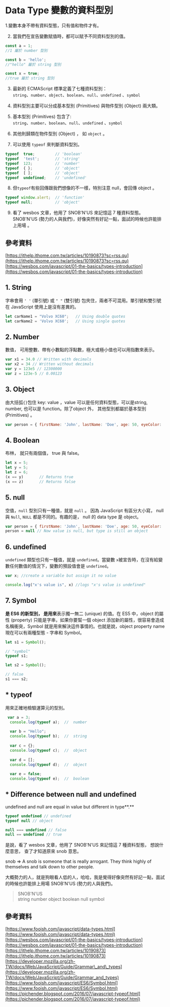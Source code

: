 # Data Type 變數的資料型別

1.變數本身不帶有資料型態，只有值和物件才有。  
  
2. 當我們在宣告變數賦值時，都可以賦予不同資料型別的值。

```javascript
const a = 1; 
//1 屬於 number 型別

const b = 'hello'; 
//"hello" 屬於 string 型別

const x = true; 
//true 屬於 string 型別
```

3. 最新的 ECMAScript 標準定義了七種資料型別：  
`string`、`number`、`object`、`boolean`、`null`、`undefined` 、`symbol` 

4. 資料型別主要可以分成基本型別 \(Primitives\) 與物件型別 \(Object\) 兩大類。

5. 基本型別 \(Primitives\) 包含了:   
`string`、`number`、`boolean`、`null`、`undefined` 、`symbol`   
  
6. 其他則歸類在物件型別 \(Object\) ， 如 `object` 。  
  
7. 可以使用 `typeof` 來判斷資料型別。

```javascript
typeof  true;         // 'boolean'
typeof  'test';       // 'string'
typeof  123;          // 'number'
typeof  { };          // 'object'
typeof  [ ];          // 'object'
typeof  undefined;    // 'undefined'
```

  
8. 但`typeof`有些回傳跟我們想像的不一樣，特別注意 null，會回傳 object 。

```javascript
typeof window.alert;  // 'function'
typeof null;          // 'object'
```

  
9. 看了 wesbos 文章，他用了 SNOB'N'US 來記憶這 7 種資料型態。SNOB'N'US  \(勢力的人與我們\)，好像突然有好記一點，面試的時候也許能排上用場 。  


## 參考資料

[https://ithelp.ithome.com.tw/articles/10190873?sc=rss.qu](https://ithelp.ithome.com.tw/articles/10190873?sc=rss.qu)  
[https://wesbos.com/javascript/01-the-basics/types-introduction](https://wesbos.com/javascript/01-the-basics/types-introduction)





## 1. String

字串會用 `' '` \(單引號\) 或 `" "` \(雙引號\) 包夾住，兩者不可混用。單引號和雙引號在 JavaScript 使用上是沒有差異的。

```javascript
let carName1 = "Volvo XC60";   // Using double quotes
let carName2 = 'Volvo XC60';   // Using single quotes
```

## **2. Number**

數值， 可用整數、帶有小數點的浮點數，極大或極小值也可以用指數來表示。

```javascript
var x1 = 34.0 // Written with decimals
var x2 = 34 // Written without decimals
var y = 123e5 // 12300000
var z = 123e-5 // 0.00123
```

## **3. Object**

由大括弧`{}`包住 key: value ，value 可以是任何資料型態，可以是string, number, 也可以是 function。除了object 外， 其他型別都屬於基本型別 \(Primitives\) 。

```javascript
var person = { firstName: 'John', lastName: 'Doe', age: 50, eyeColor: 'blue' }
```

## **4. Boolean** 

布林， 就只有兩個值， true 與 false。

```javascript
let x = 5;
let y = 5;
let z = 6;
(x == y)       // Returns true
(x == z)       // Returns false
```

## **5. null**

空值，`null` 型別只有一種值，就是 `null` 。 因為 JavaScript 有區分大小寫， null 與  `Null`, `NULL`  都是不同的。有趣的是， null 的 data type 是 object。

```javascript
var person = { firstName: 'John', lastName: 'Doe', age: 50, eyeColor: 'blue' }
person = null // Now value is null, but type is still an object
```

## **6. undefined**

`undefined` 類型也只有一種值，就是 `undefined`。當變數 `x`被宣告時，在沒有給變數任何數值的情況下，變數的預設值會是 `undefined`。

```javascript
var x; //create a variable but assign it no value

console.log("x's value is", x) //logs "x's value is undefined"
```

## **7. Symbol**

**是 ES6 的新型別， 是用來**表示獨一無二 \(unique\) 的值。在 ES5 中，object 的屬性 \(property\) 只能是字串，如果你要幫一個 object 添加新的屬性，很容易會造成名稱衝突，Symbol 就是用來解決這件事情的。也就是說，object property name 現在可以有兩種型態 - 字串和 Symbol。

```javascript
let s1 = Symbol();

// "symbol"
typeof s1;

let s2 = Symbol();

// false
s1 === s2;
```

## \* typeof 

用來正確地檢驗運算元的型別。

```javascript
 var a = 3;
  console.log(typeof a);  //  number
  
  var b = "Hello";
  console.log(typeof b);  //  string
  
  var c = {};
  console.log(typeof c);  //  object
  
  var d = [];
  console.log(typeof d);  //  object
  
  var e = false;
  console.log(typeof e);  //  boolean
```

##  \* **Difference between null and undefined**

undefined and null are equal in value but different in type**.**

```javascript
typeof undefined // undefined
typeof null // object

null === undefined // false
null == undefined // true

```

是說，看了 wesbos 文章，他用了 SNOB'N'US 來記憶這 7 種資料型態， 想說什麼意思， 查了才知道原來 snob 意思。  
  
snob =&gt;  A snob is someone that is really arrogant. They think highly of themselves and talk down to other people.

大概勢力的人，就是狗眼看人低的人，哈哈，我是覺得好像突然有好記一點，面試的時候也許能排上用場 SNOB'N'US  \(勢力的人與我們\)。 

> SNOB'N'US   
> string number object boolean null symbol

##  參考資料

  
[https://www.fooish.com/javascript/data-types.html](https://www.fooish.com/javascript/data-types.html)  
[https://wesbos.com/javascript/01-the-basics/types-introduction](https://wesbos.com/javascript/01-the-basics/types-introduction)  
[https://ithelp.ithome.com.tw/articles/10190873](https://ithelp.ithome.com.tw/articles/10190873)  
[https://developer.mozilla.org/zh-TW/docs/Web/JavaScript/Guide/Grammar\_and\_types](https://developer.mozilla.org/zh-TW/docs/Web/JavaScript/Guide/Grammar_and_types)  
[https://www.fooish.com/javascript/ES6/Symbol.html](https://www.fooish.com/javascript/ES6/Symbol.html)  
[https://pjchender.blogspot.com/2016/07/javascript-typeof.html](https://pjchender.blogspot.com/2016/07/javascript-typeof.html)





